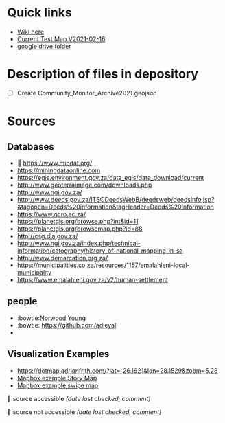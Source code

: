 # Quick links

- [Wiki here](https://github.com/christofvanwyk/commnuity-monitors/wiki)
- [Current Test Map V2021-02-16](https://christofvanwyk.github.io/commnuity-monitors/IndexMap-V20210216.html)
- [google drive folder](https://drive.google.com/drive/folders/1ovu-ZGHj76ClifI9eiQtPwDtneuydIRT?usp=sharing)

# Description of files in depository
* [ ] Create Community_Monitor_Archive2021.geojson 

# Sources

## Databases
- 💚 https://www.mindat.org/
- https://miningdataonline.com
- https://egis.environment.gov.za/data_egis/data_download/current
- http://www.geoterraimage.com/downloads.php
- http://www.ngi.gov.za/
- http://www.deeds.gov.za/ITSODeedsWebB/deedsweb/deedsinfo.jsp?&tagopen=Deeds%20information&tagHeader=Deeds%20Information
- https://www.gcro.ac.za/
- https://planetgis.org/browse.php?int&id=11
- https://planetgis.org/browsemap.php?id=88
- http://csg.dla.gov.za/
- http://www.ngi.gov.za/index.php/technical-information/catography/history-of-national-mapping-in-sa
- http://www.demarcation.org.za/
- https://municipalities.co.za/resources/1157/emalahleni-local-municipality
- https://www.emalahleni.gov.za/v2/human-settlement

## people
- :bowtie:[Norwood Young](https://github.com/j-norwood-young/)
- :bowtie: https://github.com/adieyal
- 
## Visualization Examples
- https://dotmap.adrianfrith.com/?lat=-26.1621&lon=28.1529&zoom=5.28
- [Mapbox example Story Map](https://docs.mapbox.com/mapbox-gl-js/example/scroll-fly-to/)
- [Mapbox example swipe map](https://docs.mapbox.com/mapbox-gl-js/example/mapbox-gl-compare/)

💚 source accessible *(date last checked, comment)*

💩 source not accessible *(date last checked, comment)*
